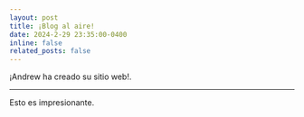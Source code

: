 ```yaml
---
layout: post
title: ¡Blog al aire!
date: 2024-2-29 23:35:00-0400
inline: false
related_posts: false
---
```


¡Andrew ha creado su sitio web!.

---

Esto es impresionante.